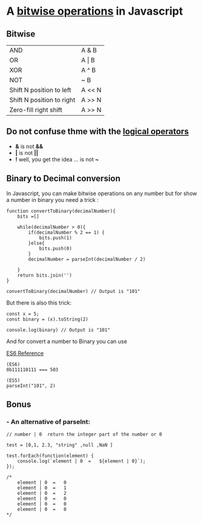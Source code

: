 # A [bitwise operations](https://developer.mozilla.org/en-US/docs/Web/JavaScript/Reference/Operators/Bitwise_Operators) in Javascript 

## Bitwise 

|   |   | 
|---|---|
| AND  | A & B  |  
|  OR |  A \| B | 
|  XOR  | A ^ B  | 
|  NOT  | ~ B  |  
|  Shift N position to left  | A << N  | 
|  Shift N position to right  | A >> N  |  
|  Zero-fill right shift  | A >> N  |  

## Do not confuse thme with the [logical operators](https://developer.mozilla.org/en-US/docs/Web/JavaScript/Reference/Operators/Logical_Operators)

- **&** is not **&&**
- **|** is not **||**
- **!** well, you get the idea ... is not **~**

## Binary to Decimal conversion

In Javascript, you can make bitwise operations on any number but for show a number in binary you need a trick :



```
function convertToBinary(decimalNumber){
	bits =[]
	
	while(decimalNumber > 0){
		if(decimalNumber % 2 == 1) {
			bits.push(1)
		}else{
			bits.push(0)
		}
		decimalNumber = parseInt(decimalNumber / 2)
		
	}
	return bits.join('')
}

convertToBinary(decimalNumber) // Output is "101"
```

But there is also this trick:

```
const x = 5;
const binary = (x).toString(2)

console.log(binary) // Output is "101"
```

And for convert a number to Binary you can use

[ES6 Reference](http://es6-features.org/#BinaryOctalLiteral)

```
(ES6)
0b111110111 === 503
```


```
(ES5)
parseInt("101", 2)
```

## Bonus 
### - An alternative of parseInt:

```
// number | 0  return the integer part of the number or 0 

test = [0,1, 2.3, "string" ,null ,NaN ]

test.forEach(function(element) {
	console.log(`element | 0  =   ${element | 0}`);
});

/*
	element | 0  =   0
	element | 0  =   1
	element | 0  =   2
	element | 0  =   0
	element | 0  =   0
	element | 0  =   0
*/

```

	
